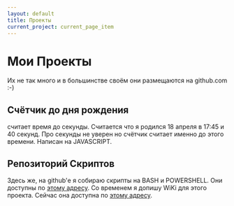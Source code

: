 ```yaml
---
layout: default
title: Проекты
current_project: current_page_item
---
```

<div id="content" class="pad">
  <h1 class="pagetitle">Мои Проекты</h1>
  <div class="entry page clear">
    <p>Их не так много и в большинстве своём они размещаются на github.com :-)</p>
	<h2> Счётчик до дня рождения</h2>
	<p> считает время до секунды. Считается что я родился 18 апреля в 17:45 и 40 секунд. Про секунды не уверен но счётчик считает именно до этого времени. Написан на JAVASCRIPT. </p>
<p style="color:red"><script LANGUAGE="JAVASCRIPT">   
ccDayNow = new Date();   
ccDayThen = new Date("Apr 18 2011 17:45:40 GMT+0400")   
msPerDay = 24 * 60 * 60 * 1000 ;   
timeLeft = (ccDayThen.getTime() - ccDayNow.getTime());   
cc_daysLeft = timeLeft / msPerDay;   
daysLeft = Math.floor(cc_daysLeft);   
cc_hrsLeft = (cc_daysLeft - daysLeft)*24;   
hrsLeft = Math.floor(cc_hrsLeft);   
minsLeft = Math.floor((cc_hrsLeft - hrsLeft)*60);
document.write( "Через "+daysLeft+" дн, "+hrsLeft+" часов "+minsLeft+" минут - Случится 27 лет как я хожу по этой знмле.");
</script></p>
<p style="color:red"><script LANGUAGE="JAVASCRIPT">   
ccDayNow = new Date();   
ccDayThen = new Date("Jul 22 1970 13:00:40 GMT+0400")   
msPerDay = 24 * 60 * 60 * 1000 ;   
timeLeft = (ccDayThen.getTime() - ccDayNow.getTime());   
cc_daysLeft = timeLeft / msPerDay;   
daysLeft = Math.floor(cc_daysLeft);   
cc_hrsLeft = (cc_daysLeft - daysLeft)*24;   
hrsLeft = Math.floor(cc_hrsLeft);   
minsLeft = Math.floor((cc_hrsLeft - hrsLeft)*60);
document.write( "Через "+daysLeft+" дн, "+hrsLeft+" часов "+minsLeft+" минут - Случится 27 лет как я хожу по этой знмле.");
</script></p>

<h2>Репозиторий Скриптов</h2>

<p>Здесь же, на github'е я собираю скрипты на BASH и POWERSHELL. Они доступны по <a href="http://stillru.github.com/PersonalPakage/">этому адресу</a>. Со временем я допишу WiKi для этого проекта. Сейчас она доступна по <a href="http://github.com/stillru/PersonalPakage/wiki">этому адресу</a>.</p>
</div>
</div>